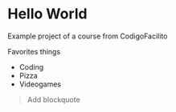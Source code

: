 # Hello World

Example project of a course from CodigoFacilito

Favorites things
- Coding
- Pizza
- Videogames


> Add blockquote
